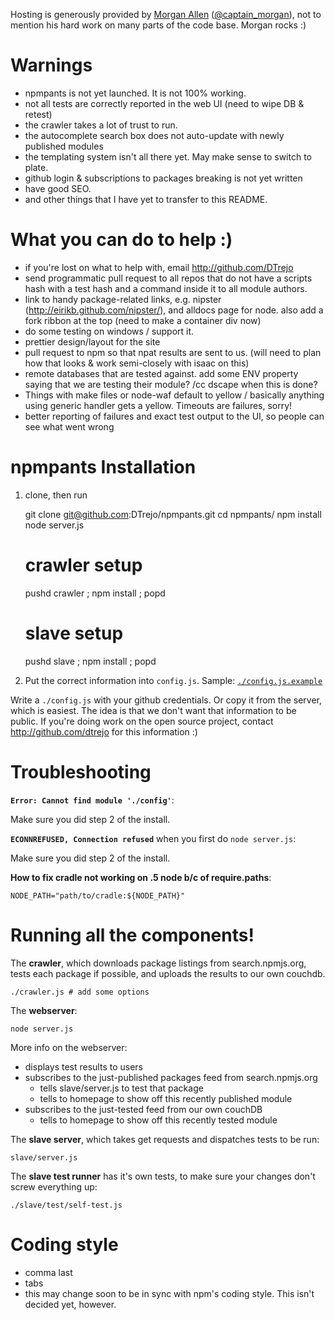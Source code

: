 Hosting is generously provided by [Morgan Allen](http://morglog.org/)
([@captain_morgan](https://twitter.com/captain_morgan/)), not to mention
his hard work on many parts of the code base. Morgan rocks :)

Warnings
===
- npmpants is not yet launched. It is not 100% working.
- not all tests are correctly reported in the web UI (need to wipe DB & retest)
- the crawler takes a lot of trust to run.
- the autocomplete search box does not auto-update with newly published modules
- the templating system isn't all there yet. May make sense to switch to plate.
- github login & subscriptions to packages breaking is not yet written
- have good SEO.
- and other things that I have yet to transfer to this README.

What you can do to help :)
===
- if you're lost on what to help with, email <http://github.com/DTrejo>
- send programmatic pull request to all repos that do not have a scripts hash
  with a test hash and a command inside it to all module authors.
- link to handy package-related links, e.g. nipster
  (http://eirikb.github.com/nipster/), and alldocs page for node. also add a
  fork ribbon at the top (need to make a container div now)
- do some testing on windows / support it.
- prettier design/layout for the site
- pull request to npm so that npat results are sent to us. (will need to plan
  how that looks & work semi-closely with isaac on this)
- remote databases that are tested against. add some ENV property saying that we
  are testing their module? /cc dscape when this is done?
- Things with make files or node-waf default to yellow / basically anything
  using generic handler gets a yellow. Timeouts are failures, sorry!
- better reporting of failures and exact test output to the UI, so people can
  see what went wrong

npmpants Installation
===

1) clone, then run

    git clone git@github.com:DTrejo/npmpants.git
    cd npmpants/
    npm install
    node server.js

    # crawler setup
    pushd crawler ; npm install ; popd

    # slave setup
    pushd slave ; npm install ; popd

2) Put the correct information into `config.js`. Sample:
[`./config.js.example`](https://github.com/DTrejo/npmpants/blob/master/config.js.example)

Write a `./config.js` with your github credentials. Or copy it from the server,
which is easiest. The idea is that we don't want that information to be public.
If you're doing work on the open source project, contact
<http://github.com/dtrejo> for this information :)

Troubleshooting
===

**`Error: Cannot find module './config'`**:

Make sure you did step 2 of the install.


**`ECONNREFUSED, Connection refused`** when you first do `node server.js`:

Make sure you did step 2 of the install.


**How to fix cradle not working on .5 node b/c of require.paths**:

    NODE_PATH="path/to/cradle:${NODE_PATH}"

Running all the components!
===

The **crawler**, which downloads package listings from search.npmjs.org, tests
each package if possible, and uploads the results to our own couchdb.

    ./crawler.js # add some options

The **webserver**:

    node server.js

More info on the webserver:

  - displays test results to users
  - subscribes to the just-published packages feed from search.npmjs.org
    - tells slave/server.js to test that package
    - tells to homepage to show off this recently published module
  - subscribes to the just-tested feed from our own couchDB
    - tells to homepage to show off this recently tested module

The **slave server**, which takes get requests and dispatches tests to be run:

    slave/server.js

The **slave test runner** has it's own tests, to make sure your changes don't
screw everything up:

    ./slave/test/self-test.js

Coding style
===
- comma last
- tabs
- this may change soon to be in sync with npm's coding style. This isn't decided
  yet, however.
